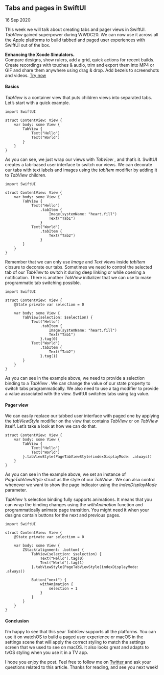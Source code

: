 ##  Tabs and pages in SwiftUI

16 Sep 2020

This week we will talk about creating tabs and pager views in SwiftUI.
_TabView_ gained superpower during WWDC20. We can now use it across all the
Apple platforms to build tabbed and paged user experiences with SwiftUI out of
the box.

**Enhancing the Xcode Simulators.**  
Compare designs, show rulers, add a grid, quick actions for recent builds.
Create recordings with touches & audio, trim and export them into MP4 or GIF
and share them anywhere using drag & drop. Add bezels to screenshots and
videos. [ Try now ](https://gumroad.com/a/931293139/ftvbh)

####  Basics

_TabView_ is a container view that puts children views into separated tabs.
Let’s start with a quick example.

    
    
    import SwiftUI
    
    struct ContentView: View {
        var body: some View {
            TabView {
                Text("Hello")
                Text("World")
            }
        }
    }
    

As you can see, we just wrap our views with _TabView_ , and that’s it. SwiftUI
creates a tab-based user interface to switch our views. We can decorate our
tabs with text labels and images using the _tabItem_ modifier by adding it to
_TabView_ children.

    
    
    import SwiftUI
    
    struct ContentView: View {
        var body: some View {
            TabView {
                Text("Hello")
                    .tabItem {
                        Image(systemName: "heart.fill")
                        Text("Tab1")
                    }
                Text("World")
                    .tabItem {
                        Text("Tab2")
                    }
            }
        }
    }
    

Remember that we can only use _Image_ and _Text_ views inside _tabItem_
closure to decorate our tabs. Sometimes we need to control the selected tab of
our _TabView_ to switch it during deep linking or while opening a
notification. There is another _TabView_ initializer that we can use to make
programmatic tab switching possible.

    
    
    import SwiftUI
    
    struct ContentView: View {
        @State private var selection = 0
    
        var body: some View {
            TabView(selection: $selection) {
                Text("Hello")
                    .tabItem {
                        Image(systemName: "heart.fill")
                        Text("Tab1")
                    }.tag(0)
                Text("World")
                    .tabItem {
                        Text("Tab2")
                    }.tag(1)
            }
        }
    }
    

As you can see in the example above, we need to provide a selection binding to
a _TabView_ . We can change the value of our state property to switch tabs
programmatically. We also need to use a tag modifier to provide a value
associated with the view. SwiftUI switches tabs using tag value.

####  Pager view

We can easily replace our tabbed user interface with paged one by applying the
_tabViewStyle_ modifier on the view that contains _TabView_ or on _TabView_
itself. Let’s take a look at how we can do that.

    
    
    struct ContentView: View {
        var body: some View {
            TabView {
                Text("Hello")
                Text("World")
            }.tabViewStyle(PageTabViewStyle(indexDisplayMode: .always))
        }
    }
    

As you can see in the example above, we set an instance of _PageTabViewStyle_
struct as the style of our _TabView_ . We can also control whenever we want to
show the page indicator using the _indexDisplayMode_ parameter.

_TabView_ ’s selection binding fully supports animations. It means that you
can wrap the binding changes using the _withAnimation_ function and
programmatically animate page transition. You might need it when your designs
contain buttons for the next and previous pages.

    
    
    import SwiftUI
    
    struct ContentView: View {
        @State private var selection = 0
    
        var body: some View {
            ZStack(alignment: .bottom) {
                TabView(selection: $selection) {
                    Text("Hello").tag(0)
                    Text("World").tag(1)
                }.tabViewStyle(PageTabViewStyle(indexDisplayMode: .always))
    
                Button("next") {
                    withAnimation {
                        selection = 1
                    }
                }
            }
        }
    }
    

####  Conclusion

I’m happy to see that this year _TabView_ supports all the platforms. You can
use it on watchOS to build a paged user experience or macOS in the settings
scene that will apply the correct styling to match the settings screen that we
used to see on macOS. It also looks great and adapts to tvOS styling when you
use it in a TV app.

I hope you enjoy the post. Feel free to follow me on [ Twitter
](https://twitter.com/mecid) and ask your questions related to this article.
Thanks for reading, and see you next week!


